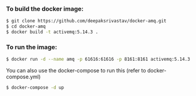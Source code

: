 ### To build the docker image:
```bash
$ git clone https://github.com/deepaksrivastav/docker-amq.git
$ cd docker-amq
$ docker build -t activemq:5.14.3 .
```

### To run the image:
```bash
$ docker run -d --name amq -p 61616:61616 -p 8161:8161 activemq:5.14.3
```

You can also use the docker-compose to run this (refer to docker-compose.yml)
```bash
$ docker-compose -d up
```
